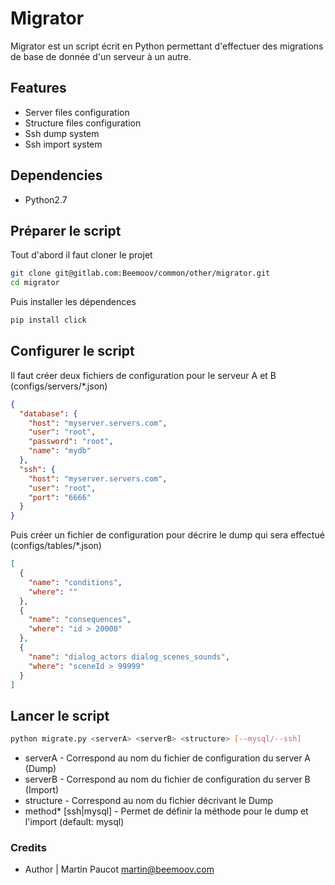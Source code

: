 # Migrator

Migrator est un script écrit en Python permettant d'effectuer des migrations de base de donnée d'un serveur à un autre.

## Features

* Server files configuration
* Structure files configuration
* Ssh dump system
* Ssh import system

## Dependencies
* Python2.7

## Préparer le script

Tout d'abord il faut cloner le projet
```bash
git clone git@gitlab.com:Beemoov/common/other/migrator.git
cd migrator
```

Puis installer les dépendences

```bash
pip install click
```

## Configurer le script

Il faut créer deux fichiers de configuration pour le serveur A et B (configs/servers/*.json)
```json
{
  "database": {
    "host": "myserver.servers.com",
    "user": "root",
    "password": "root",
    "name": "mydb"
  },
  "ssh": {
    "host": "myserver.servers.com",
    "user": "root",
    "port": "6666"
  }
}
```

Puis créer un fichier de configuration pour décrire le dump qui sera effectué (configs/tables/*.json)
```json
[
  {
    "name": "conditions",
    "where": ""
  },
  {
    "name": "consequences",
    "where": "id > 20000"
  },
  {
    "name": "dialog_actors dialog_scenes_sounds",
    "where": "sceneId > 99999"
  }
]
```

## Lancer le script

```bash
python migrate.py <serverA> <serverB> <structure> [--mysql/--ssh]
```
* serverA - Correspond au nom du fichier de configuration du server A (Dump)
* serverB - Correspond au nom du fichier de configuration du server B (Import)
* structure - Correspond au nom du fichier décrivant le Dump
* method* [ssh|mysql] - Permet de définir la méthode pour le dump et l'import (default: mysql)

### Credits

* Author | Martin Paucot <martin@beemoov.com>
